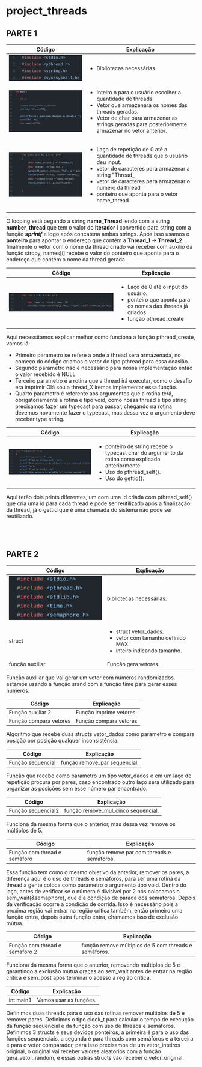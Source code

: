 # project_threads
 
 ## PARTE 1
 
 |  Código | Explicação  |
|---|---|
|![lib](https://github.com/paulovitornovaes/project_threads/blob/9a4c6c73fe0b4307746f37d7526cab76f47109b9/part_1/assets/library_part1.png)|<ul> <li>Bibliotecas necessárias. </li></ul> |
|![part1](https://github.com/paulovitornovaes/project_threads/blob/9a4c6c73fe0b4307746f37d7526cab76f47109b9/part_1/assets/inputs_part1.PNG)   | <ul> <li>Inteiro n para o usuário escolher a quantidade de threads.</li> <li>Vetor que armazenará os nomes das threads geradas.</li> <li>Vetor de char para armazenar as strings geradas para posteriormente armazenar no vetor anterior.</li> </ul>  |
|![loop1](https://github.com/paulovitornovaes/project_threads/blob/3714e7591be01c19e80d30e8982be5c875adbc85/part_1/assets/loop1_part1.png)| <ul> <li>Laço de repetição de 0 até a quantidade de threads que o usuário deu input.</li> <li>vetor de caracteres para armazenar a string "Thread_</li> <li>vetor de caracteres para armazenar o numero da thread</li> <li>ponteiro que aponta para o vetor name_thread</li></ul>
|   |   |


 O looping está pegando a string __name_Thread__ lendo com a string __number_thread__ que tem o valor do __iterador i__ convertido para string com a função __*sprintf*__ e logo após concatena ambas strings.
 Após isso usamos o __ponteiro__ para apontar o endereço que contém a __Thread_1 -> Thread_2...__ finalmente o vetor com o nome da thread criado vai receber com auxilio da função strcpy, names[i] recebe o valor do ponteiro que aponta para o endereço que contém o nome da thread gerada.
 
| Código  | Explicação  |
|---|---|
| ![final](https://github.com/paulovitornovaes/project_threads/blob/59942b31e1534f6e53c80c52751d1bc6099857ec/part_1/assets/final_loop.png)  | <ul> <li>Laço de 0 até o input do usuário.</li> <li>ponteiro que aponta para os nomes das threads já criados</li> <li>função pthread_create</li> </ul>  |


Aqui necessitamos explicar melhor como funciona a função pthread_create, vamos lá:
<ul>
<li>Primeiro parametro se refere a onde a thread será armazenada, no começo do código criamos o vetor do tipo pthread para essa ocasião.</li>
<li>Segundo parametro não é necessário para nossa implementação então o valor recebido é NULL
<li>Terceiro parametro é a rotina que a thread irá executar, como o desafio era imprimir Olá sou a thread_X iremos implementar essa função.</li>
<li>Quarto parametro é referente aos argumentos que a rotina terá, obrigatoriamente a rotina é tipo void, como nossa thread é tipo string precisamos fazer um typecast para passar, chegando na rotina devemos novamente fazer o typecast, mas dessa vez o argumento deve receber type string.</li></ul>

 |  Código | Explicação  |
|---|---|
| ![rotina](https://github.com/paulovitornovaes/project_threads/blob/85ef8bbc4146fab8c147279bd8f05a586e65e11a/part_1/assets/rotina.png)| <ul><li>ponteiro de string recebe o typecast char do argumento da rotina como explicado anteriormente.</li><li>Uso do pthread_self().</li><li>Uso do gettid().</li><ul> |

 
 Aqui terão dois prints diferentes, um com uma id criada com pthread_self() que cria uma id para cada thread e pode ser reutilizado após a finalização da thread, já o gettid que é uma chamada do sistema não pode ser reutilizado.
<br>
<br>
<br>
<br>
 
 ## PARTE 2
 
|  Código | Explicação  |
|---|---|
 |![libs](https://github.com/paulovitornovaes/project_threads/blob/13547fe0819719d092839682126f262d90daa810/part_2/assets/library.png)| bibliotecas necessárias. |
 |struct |<ul> <li>struct vetor_dados.</li><li>vetor com tamanho definido MAX.</li><li>inteiro indicando tamanho.</li><ul> |
 | função auxiliar  | Função gera vetores. |
 
 
 Função auxiliar que vai gerar um vetor com números randomizados. estamos usando a função srand com a função time para gerar esses números.
 
|  Código | Explicação  |
|---|---|
| Função auxiliar 2| Função imprime vetores. |
| Função compara vetores | Função compara vetores  |

 
 Algoritmo que recebe duas structs vetor_dados como parametro e compara posição por posição qualquer inconsistência.
 
 
|  Código | Explicação  |
|---|---|
|Função sequencial | função remove_par sequencial.|
 
Função que recebe como parametro um tipo vetor_dados e em um laço de repetição procura por pares, caso encontrado outro laço será utilizado para organizar as posições sem esse número par encontrado.
 
 
|  Código | Explicação  |
|---|---|
|Função sequencial2 | função remove_mul_cinco sequencial.|
 
Funciona da mesma forma que o anterior, mas dessa vez remove os múltiplos de 5.
 
 
|  Código | Explicação  |
|---|---|
|Função com thread e semaforo | função remove par com threads e semáforos.|
 
 
 Essa função tem como o mesmo objetivo da anterior, remover os pares, a diferença aqui é o uso de threads e semáforos, para ser uma rotina da thread a gente coloca como parametro o argumento tipo void.
 Dentro do laço, antes de verificar se o número é divisivel por 2 nós colocamos o sem_wait(&semaphore), que é a condição de parada dos semáforos.
 Depois da verificação ocorre a condição de corrida.
Isso é necessário pois a proxima região vai entrar na região critica também, então primeiro uma função entra, depois outra função entra, chamamos isso de exclusão mútua.
 
 |  Código | Explicação  |
|---|---|
|Função com thread e semaforo 2 | função remove múltiplos de 5 com threads e semáforos.|
 
 Funciona da mesma forma que o anterior, removendo múltiplos de 5 e garantindo a exclusão mútua graças ao sem_wait antes de entrar na região crítica e sem_post após terminar o acesso a região crítica.
 
 |  Código | Explicação  |
|---|---|
|int main1 | Vamos usar as funções.|
 
 
 Definimos duas threads para o uso das rotinas remover multiplos de 5 e remover pares.
 Definimos o tipo clock_t para calcular o tempo de execução da função sequencial e da função com uso de threads e semáforos.
 Definimos 3 structs e seus devidos ponteiros, a primeira é para o uso das funções sequenciais, a segunda é para
 threads com semáforos e a terceira é para o vetor comparador, para isso precisamos de um vetor_inteiros original, o original vai receber valores aleatorios com a função gera_vetor_random, e essas outras structs vão receber o vetor_original.
 

 
 
